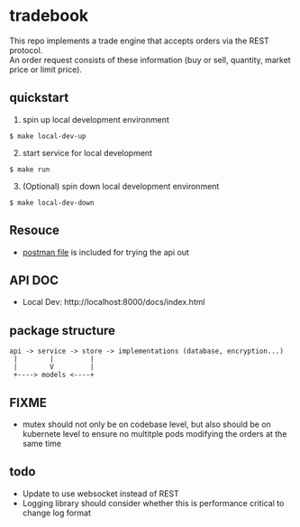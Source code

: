 # tradebook
This repo implements a trade engine that accepts orders via the REST protocol.
<br>
An order request consists of these information (buy or sell, quantity, market price or limit price). 


## quickstart
1. spin up local development environment
```
$ make local-dev-up
```

2. start service for local development
```
$ make run
```

3. (Optional) spin down local development environment
```
$ make local-dev-down
```

## Resouce
* [postman file](./tradebook.postman_collection.json) is included for trying the api out

## API DOC
* Local Dev: http://localhost:8000/docs/index.html

## package structure
```
api -> service -> store -> implementations (database, encryption...)
 |        |         |         
 |        V         |
 +----> models <----+
```

## FIXME
* mutex should not only be on codebase level, but also should be on kubernete level to ensure no multitple pods modifying the orders at the same time

## todo
* Update to use websocket instead of REST
* Logging library should consider whether this is performance critical to change log format
